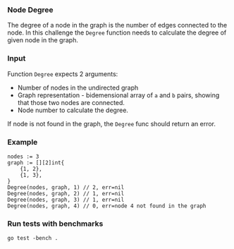 ### Node Degree

The degree of a node in the graph is the number of edges connected to the node. In this challenge the `Degree` function needs to calculate the degree of given node in the graph.

### Input

Function `Degree` expects 2 arguments:

- Number of nodes in the undirected graph
- Graph representation - bidemensional array of `a` and `b` pairs, showing that those two nodes are connected.
- Node number to calculate the degree.

If node is not found in the graph, the `Degree` func should return an error.

### Example

```
nodes := 3
graph := [][2]int{
    {1, 2},
    {1, 3},
}
Degree(nodes, graph, 1) // 2, err=nil
Degree(nodes, graph, 2) // 1, err=nil
Degree(nodes, graph, 3) // 1, err=nil
Degree(nodes, graph, 4) // 0, err=node 4 not found in the graph
```

### Run tests with benchmarks

```
go test -bench .
```
